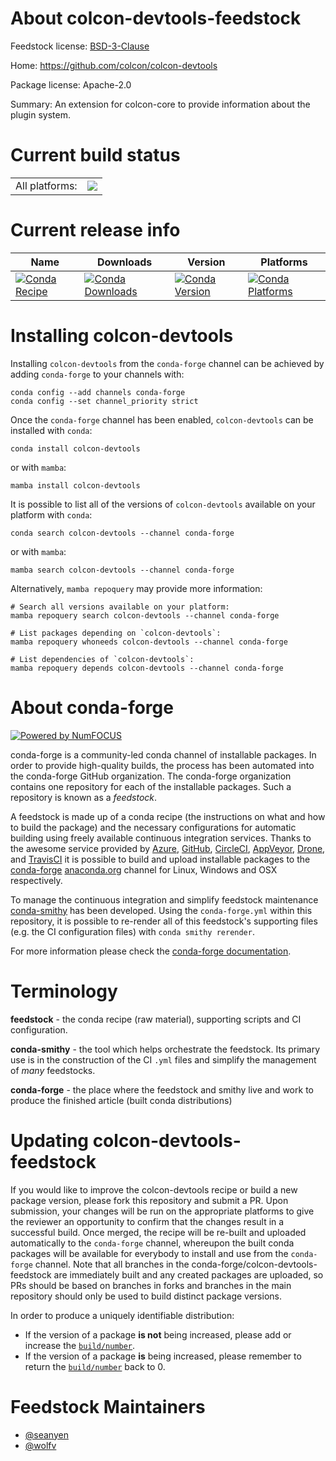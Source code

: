 About colcon-devtools-feedstock
===============================

Feedstock license: [BSD-3-Clause](https://github.com/conda-forge/colcon-devtools-feedstock/blob/main/LICENSE.txt)

Home: https://github.com/colcon/colcon-devtools

Package license: Apache-2.0

Summary: An extension for colcon-core to provide information about the plugin system.


Current build status
====================


<table><tr><td>All platforms:</td>
    <td>
      <a href="https://dev.azure.com/conda-forge/feedstock-builds/_build/latest?definitionId=8120&branchName=main">
        <img src="https://dev.azure.com/conda-forge/feedstock-builds/_apis/build/status/colcon-devtools-feedstock?branchName=main">
      </a>
    </td>
  </tr>
</table>

Current release info
====================

| Name | Downloads | Version | Platforms |
| --- | --- | --- | --- |
| [![Conda Recipe](https://img.shields.io/badge/recipe-colcon--devtools-green.svg)](https://anaconda.org/conda-forge/colcon-devtools) | [![Conda Downloads](https://img.shields.io/conda/dn/conda-forge/colcon-devtools.svg)](https://anaconda.org/conda-forge/colcon-devtools) | [![Conda Version](https://img.shields.io/conda/vn/conda-forge/colcon-devtools.svg)](https://anaconda.org/conda-forge/colcon-devtools) | [![Conda Platforms](https://img.shields.io/conda/pn/conda-forge/colcon-devtools.svg)](https://anaconda.org/conda-forge/colcon-devtools) |

Installing colcon-devtools
==========================

Installing `colcon-devtools` from the `conda-forge` channel can be achieved by adding `conda-forge` to your channels with:

```
conda config --add channels conda-forge
conda config --set channel_priority strict
```

Once the `conda-forge` channel has been enabled, `colcon-devtools` can be installed with `conda`:

```
conda install colcon-devtools
```

or with `mamba`:

```
mamba install colcon-devtools
```

It is possible to list all of the versions of `colcon-devtools` available on your platform with `conda`:

```
conda search colcon-devtools --channel conda-forge
```

or with `mamba`:

```
mamba search colcon-devtools --channel conda-forge
```

Alternatively, `mamba repoquery` may provide more information:

```
# Search all versions available on your platform:
mamba repoquery search colcon-devtools --channel conda-forge

# List packages depending on `colcon-devtools`:
mamba repoquery whoneeds colcon-devtools --channel conda-forge

# List dependencies of `colcon-devtools`:
mamba repoquery depends colcon-devtools --channel conda-forge
```


About conda-forge
=================

[![Powered by
NumFOCUS](https://img.shields.io/badge/powered%20by-NumFOCUS-orange.svg?style=flat&colorA=E1523D&colorB=007D8A)](https://numfocus.org)

conda-forge is a community-led conda channel of installable packages.
In order to provide high-quality builds, the process has been automated into the
conda-forge GitHub organization. The conda-forge organization contains one repository
for each of the installable packages. Such a repository is known as a *feedstock*.

A feedstock is made up of a conda recipe (the instructions on what and how to build
the package) and the necessary configurations for automatic building using freely
available continuous integration services. Thanks to the awesome service provided by
[Azure](https://azure.microsoft.com/en-us/services/devops/), [GitHub](https://github.com/),
[CircleCI](https://circleci.com/), [AppVeyor](https://www.appveyor.com/),
[Drone](https://cloud.drone.io/welcome), and [TravisCI](https://travis-ci.com/)
it is possible to build and upload installable packages to the
[conda-forge](https://anaconda.org/conda-forge) [anaconda.org](https://anaconda.org/)
channel for Linux, Windows and OSX respectively.

To manage the continuous integration and simplify feedstock maintenance
[conda-smithy](https://github.com/conda-forge/conda-smithy) has been developed.
Using the ``conda-forge.yml`` within this repository, it is possible to re-render all of
this feedstock's supporting files (e.g. the CI configuration files) with ``conda smithy rerender``.

For more information please check the [conda-forge documentation](https://conda-forge.org/docs/).

Terminology
===========

**feedstock** - the conda recipe (raw material), supporting scripts and CI configuration.

**conda-smithy** - the tool which helps orchestrate the feedstock.
                   Its primary use is in the construction of the CI ``.yml`` files
                   and simplify the management of *many* feedstocks.

**conda-forge** - the place where the feedstock and smithy live and work to
                  produce the finished article (built conda distributions)


Updating colcon-devtools-feedstock
==================================

If you would like to improve the colcon-devtools recipe or build a new
package version, please fork this repository and submit a PR. Upon submission,
your changes will be run on the appropriate platforms to give the reviewer an
opportunity to confirm that the changes result in a successful build. Once
merged, the recipe will be re-built and uploaded automatically to the
`conda-forge` channel, whereupon the built conda packages will be available for
everybody to install and use from the `conda-forge` channel.
Note that all branches in the conda-forge/colcon-devtools-feedstock are
immediately built and any created packages are uploaded, so PRs should be based
on branches in forks and branches in the main repository should only be used to
build distinct package versions.

In order to produce a uniquely identifiable distribution:
 * If the version of a package **is not** being increased, please add or increase
   the [``build/number``](https://docs.conda.io/projects/conda-build/en/latest/resources/define-metadata.html#build-number-and-string).
 * If the version of a package **is** being increased, please remember to return
   the [``build/number``](https://docs.conda.io/projects/conda-build/en/latest/resources/define-metadata.html#build-number-and-string)
   back to 0.

Feedstock Maintainers
=====================

* [@seanyen](https://github.com/seanyen/)
* [@wolfv](https://github.com/wolfv/)

